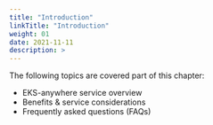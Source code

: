 ```yaml
---
title: "Introduction"
linkTitle: "Introduction"
weight: 01
date: 2021-11-11
description: >  
---
```


The following topics are covered part of this chapter:

* EKS-anywhere service overview
* Benefits & service considerations
* Frequently asked questions (FAQs)
